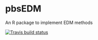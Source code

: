 # pbsEDM
An R package to implement EDM methods

<!-- badges: start -->
  [![Travis build status](https://travis-ci.org/luke-a-rogers/pbsEDM.svg?branch=master)](https://travis-ci.org/luke-a-rogers/pbsEDM)
  <!-- badges: end -->
